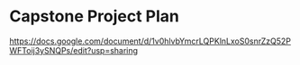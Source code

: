 # Capstone Project Plan
https://docs.google.com/document/d/1v0hlvbYmcrLQPKlnLxoS0snrZzQ52PWFToij3ySNQPs/edit?usp=sharing
